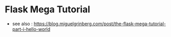 # Flask Mega Tutorial

* see also : https://blog.miguelgrinberg.com/post/the-flask-mega-tutorial-part-i-hello-world
